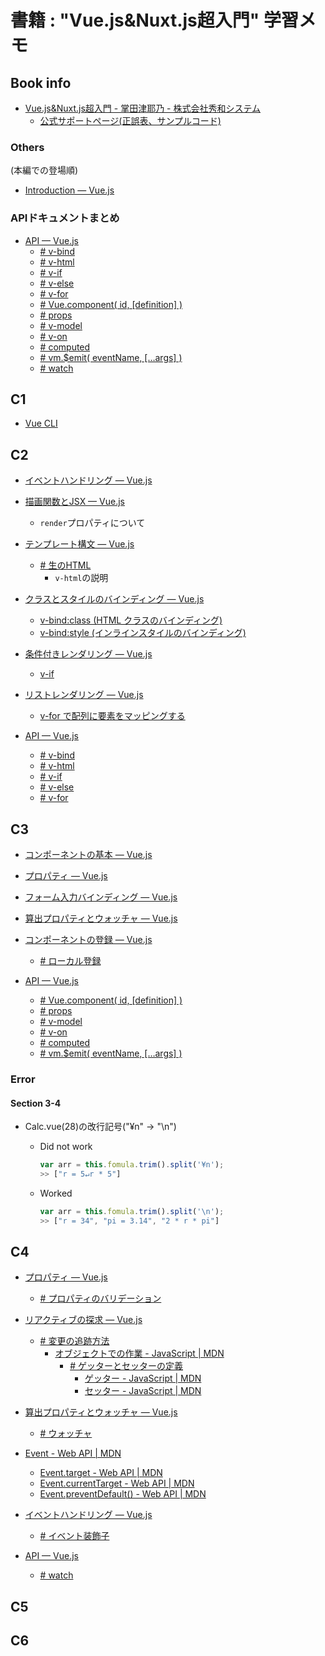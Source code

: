 # 書籍 : "Vue.js&Nuxt.js超入門" 学習メモ

## Book info

- [Vue.js&Nuxt.js超入門 - 掌田津耶乃 - 株式会社秀和システム](https://www.shuwasystem.co.jp/book/9784798056593.html)
  - [公式サポートページ(正誤表、サンプルコード)](https://www.shuwasystem.co.jp/support/7980html/5659.html)

### Others

(本編での登場順)

- [Introduction — Vue.js](https://vuejs.org/v2/guide/)

### APIドキュメントまとめ

- [API — Vue.js](https://jp.vuejs.org/v2/api/)
  - [# v-bind](https://jp.vuejs.org/v2/api/#v-bind)
  - [# v-html](https://jp.vuejs.org/v2/api/#v-html)
  - [# v-if](https://jp.vuejs.org/v2/api/#v-if)
  - [# v-else](https://jp.vuejs.org/v2/api/#v-else)
  - [# v-for](https://jp.vuejs.org/v2/api/#v-for)
  - [# Vue.component( id, [definition] )](https://jp.vuejs.org/v2/api/#Vue-component)
  - [# props](https://jp.vuejs.org/v2/api/#props)
  - [# v-model](https://jp.vuejs.org/v2/api/#v-model)
  - [# v-on](https://jp.vuejs.org/v2/api/#v-on)
  - [# computed](https://jp.vuejs.org/v2/api/#computed)
  - [# vm.$emit( eventName, […args] )](https://jp.vuejs.org/v2/api/#vm-emit)
  - [# watch](https://jp.vuejs.org/v2/api/#watch)

## C1

- [Vue CLI](https://cli.vuejs.org/)

## C2

- [イベントハンドリング — Vue.js](https://jp.vuejs.org/v2/guide/events.html)

- [描画関数とJSX — Vue.js](https://jp.vuejs.org/v2/guide/render-function.html)
  - ``render``プロパティについて

- [テンプレート構文 — Vue.js](https://jp.vuejs.org/v2/guide/syntax.html)
  - [# 生のHTML](https://jp.vuejs.org/v2/guide/syntax.html#%E7%94%9F%E3%81%AE-HTML)
    - ``v-html``の説明

- [クラスとスタイルのバインディング — Vue.js](https://jp.vuejs.org/v2/guide/class-and-style.html)
  - [v-bind:class (HTML クラスのバインディング)](https://jp.vuejs.org/v2/guide/class-and-style.html#HTML-%E3%82%AF%E3%83%A9%E3%82%B9%E3%81%AE%E3%83%90%E3%82%A4%E3%83%B3%E3%83%87%E3%82%A3%E3%83%B3%E3%82%B0)
  - [v-bind:style (インラインスタイルのバインディング)](https://jp.vuejs.org/v2/guide/class-and-style.html#%E3%82%A4%E3%83%B3%E3%83%A9%E3%82%A4%E3%83%B3%E3%82%B9%E3%82%BF%E3%82%A4%E3%83%AB%E3%81%AE%E3%83%90%E3%82%A4%E3%83%B3%E3%83%87%E3%82%A3%E3%83%B3%E3%82%B0)

- [条件付きレンダリング — Vue.js](https://jp.vuejs.org/v2/guide/conditional.html)
  - [v-if](https://jp.vuejs.org/v2/guide/conditional.html#v-if)

- [リストレンダリング — Vue.js](https://jp.vuejs.org/v2/guide/list.html#v-for-%E3%81%A7%E9%85%8D%E5%88%97%E3%81%AB%E8%A6%81%E7%B4%A0%E3%82%92%E3%83%9E%E3%83%83%E3%83%94%E3%83%B3%E3%82%B0%E3%81%99%E3%82%8B)
  - [v-for で配列に要素をマッピングする](https://jp.vuejs.org/v2/guide/list.html#v-for-%E3%81%A7%E9%85%8D%E5%88%97%E3%81%AB%E8%A6%81%E7%B4%A0%E3%82%92%E3%83%9E%E3%83%83%E3%83%94%E3%83%B3%E3%82%B0%E3%81%99%E3%82%8B)

- [API — Vue.js](https://jp.vuejs.org/v2/api/)
  - [# v-bind](https://jp.vuejs.org/v2/api/#v-bind)
  - [# v-html](https://jp.vuejs.org/v2/api/#v-html)
  - [# v-if](https://jp.vuejs.org/v2/api/#v-if)
  - [# v-else](https://jp.vuejs.org/v2/api/#v-else)
  - [# v-for](https://jp.vuejs.org/v2/api/#v-for)

## C3

- [コンポーネントの基本 — Vue.js](https://jp.vuejs.org/v2/guide/components.html)

- [プロパティ — Vue.js](https://jp.vuejs.org/v2/guide/components-props.html)

- [フォーム入力バインディング — Vue.js](https://jp.vuejs.org/v2/guide/forms.html)

- [算出プロパティとウォッチャ — Vue.js](https://jp.vuejs.org/v2/guide/computed.html#%E5%9F%BA%E6%9C%AC%E7%9A%84%E3%81%AA%E4%BE%8B)

- [コンポーネントの登録 — Vue.js](https://jp.vuejs.org/v2/guide/components-registration.html)
  - [# ローカル登録](https://jp.vuejs.org/v2/guide/components-registration.html#%E3%83%AD%E3%83%BC%E3%82%AB%E3%83%AB%E7%99%BB%E9%8C%B2)

- [API — Vue.js](https://jp.vuejs.org/v2/api/)
  - [# Vue.component( id, [definition] )](https://jp.vuejs.org/v2/api/#Vue-component)
  - [# props](https://jp.vuejs.org/v2/api/#props)
  - [# v-model](https://jp.vuejs.org/v2/api/#v-model)
  - [# v-on](https://jp.vuejs.org/v2/api/#v-on)
  - [# computed](https://jp.vuejs.org/v2/api/#computed)
  - [# vm.$emit( eventName, […args] )](https://jp.vuejs.org/v2/api/#vm-emit)

### Error

#### Section 3-4

- Calc.vue(28)の改行記号("¥n" -> "\n")
  - Did not work

    ~~~js
    var arr = this.fomula.trim().split('¥n');
    >> ["r = 5↵r * 5"]
    ~~~

  - Worked

    ~~~js
    var arr = this.fomula.trim().split('\n');
    >> ["r = 34", "pi = 3.14", "2 * r * pi"]
    ~~~

## C4

- [プロパティ — Vue.js](https://jp.vuejs.org/v2/guide/components-props.html)
  - [# プロパティのバリデーション](https://jp.vuejs.org/v2/guide/components-props.html#%E3%83%97%E3%83%AD%E3%83%91%E3%83%86%E3%82%A3%E3%81%AE%E3%83%90%E3%83%AA%E3%83%87%E3%83%BC%E3%82%B7%E3%83%A7%E3%83%B3)

- [リアクティブの探求 — Vue.js](https://jp.vuejs.org/v2/guide/reactivity.html)
  - [# 変更の追跡方法](https://jp.vuejs.org/v2/guide/reactivity.html#%E5%A4%89%E6%9B%B4%E3%81%AE%E8%BF%BD%E8%B7%A1%E6%96%B9%E6%B3%95)
    - [オブジェクトでの作業 - JavaScript | MDN](https://developer.mozilla.org/ja/docs/Web/JavaScript/Guide/Working_with_Objects)
      - [# ゲッターとセッターの定義](https://developer.mozilla.org/ja/docs/Web/JavaScript/Guide/Working_with_Objects#Defining_getters_and_setters)
        - [ゲッター - JavaScript | MDN](https://developer.mozilla.org/ja/docs/Web/JavaScript/Reference/Functions/get)
        - [セッター - JavaScript | MDN](https://developer.mozilla.org/ja/docs/Web/JavaScript/Reference/Functions/set)

- [算出プロパティとウォッチャ — Vue.js](https://jp.vuejs.org/v2/guide/computed.html#%E5%9F%BA%E6%9C%AC%E7%9A%84%E3%81%AA%E4%BE%8B)
  - [# ウォッチャ](https://jp.vuejs.org/v2/guide/computed.html#%E3%82%A6%E3%82%A9%E3%83%83%E3%83%81%E3%83%A3)

- [Event - Web API | MDN](https://developer.mozilla.org/ja/docs/Web/API/Event)
  - [Event.target - Web API | MDN](https://developer.mozilla.org/ja/docs/Web/API/Event/target)
  - [Event.currentTarget - Web API | MDN](https://developer.mozilla.org/ja/docs/Web/API/Event/currentTarget)
  - [Event.preventDefault() - Web API | MDN](https://developer.mozilla.org/ja/docs/Web/API/Event/preventDefault)

- [イベントハンドリング — Vue.js](https://jp.vuejs.org/v2/guide/events.html)
  - [# イベント装飾子](https://jp.vuejs.org/v2/guide/events.html#%E3%82%A4%E3%83%99%E3%83%B3%E3%83%88%E4%BF%AE%E9%A3%BE%E5%AD%90)

- [API — Vue.js](https://jp.vuejs.org/v2/api/)
  - [# watch](https://jp.vuejs.org/v2/api/#watch)

## C5

## C6
